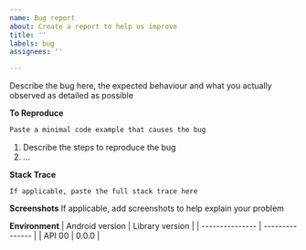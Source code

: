 ```yaml
---
name: Bug report
about: Create a report to help us improve
title: ''
labels: bug
assignees: ''

---
```


Describe the bug here, the expected behaviour and what you actually observed as detailed as possible


**To Reproduce**
```java
Paste a minimal code example that causes the bug
```

1. Describe the steps to reproduce the bug
2. ...


**Stack Trace**
```
If applicable, paste the full stack trace here
```


**Screenshots**
If applicable, add screenshots to help explain your problem


**Environment**
| Android version | Library version | 
| --------------- | --------------- |
| API 00          | 0.0.0           |



